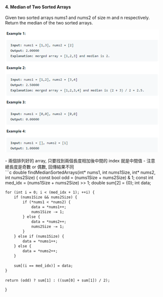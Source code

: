 #### 4. Median of Two Sorted Arrays
Given two sorted arrays nums1 and nums2 of size m and n respectively.
Return the median of the two sorted arrays.
<p align="center">
    <img src="https://github.com/asli18/leetcode/blob/master/004_example.png?raw=true" alt="004_example"/>
</p>
- 兩個排列好的 array, 只要找到兩個長度相加後中間的 index 就是中間值
    - 注意總長度是奇數 or 偶數, 回傳結果不同
<div style="page-break-after: always;"></div>
```c
double findMedianSortedArrays(int* nums1, int nums1Size, int* nums2, int nums2Size)
{
    const bool odd = (nums1Size + nums2Size) & 1;
    const int med_idx = (nums1Size + nums2Size) >> 1;
    double sum[2] = {0};
    int data;


    for (int i = 0; i < (med_idx + 1); ++i) {
        if (nums1Size && nums2Size) {
            if (*nums1 < *nums2) {
                data = *nums1++;
                nums1Size -= 1;
            } else {
                data = *nums2++;
                nums2Size -= 1;
            }
        } else if (nums1Size) {
            data = *nums1++;
        } else {
            data = *nums2++;
        }

        sum[(i == med_idx)] = data;
    }

    return (odd) ? sum[1] : ((sum[0] + sum[1]) / 2);
}
```

